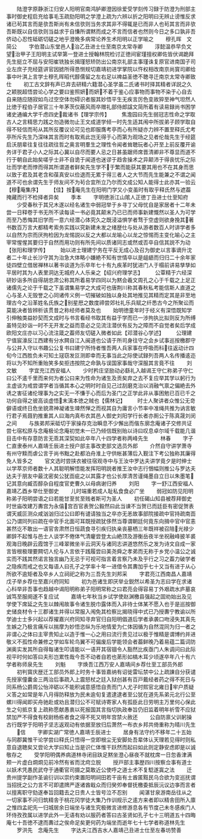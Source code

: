 <!-- { "loadSidebar": true } -->
　　陆澄字原静浙江归安人阳明官南鸿胪卿澄因徐爱受学刻传习録于防澄为刑部主事时御史程启充给事毛玉疏劾阳明之学澄上疏为六辨以折之阳明曰无辨止谤惟反求诸已茍其言而是欤吾斯尚有未信欤则当务求其非不得辄是已而非人也茍其言而非欤吾斯既以自信欤则当益求于自慊所谓黙而成之不言而信者也然则今日之多口孰非吾侪动心忍性砥砺切磋之地乎澄晚多病常论养生术阳明以正学喻之
　　穆孔晖　文简公
　　字伯潜山东堂邑人治乙丑进士仕至南京太常寺卿
　　淳懿温恭早负文望治甲子王阳明主试举第一登进士授翰林院检讨正徳间宦瑾擅权卿佐皆伏谒跪拜先生挺立不屈与安阳崔铣独长揖瑾怒矫防出公南京礼部主事瑾诛复原官进南国子司业左庶子充经筵讲官因摅所得恳恻规切嘉靖初进学掌院以忤权相改南京尚寳司卿给事中叶淇上言学士穆孔晖昭代醇儒留之左右足以禆益圣徳不聴寻迁南京太常寺卿致仕
　　初工古文辞有声已弃去研精六籍潜心圣学虽二氏诸书时择其精者详説之久之颖脱超悟尝论心学之要曰鉴照妍而妍不着于鉴心应事物而事物不染于心自去自来随应随寂如鸟过空空体勿碍识者服其妙悟平生无疾言厉色变故猝至神气坦然人比徳于程伯子居官三十年茅茨仅蔽风雨卒赠礼部侍郎諡文简所着有读易録尚书困学诸史通编大学千虑四史裁诸书【理学宗传】
　　焦澹园曰先生弱冠志性命之学取古人之言精思力践之勿造微勿止王文成道学倾一时先生适其闱中所拔弟子顾学取自得不轻信而茍从其所反覆议论可见也即服膺考亭而心有所疑亦力辨不置至释氏尤考亭所斥先生乃深味其言而时有取焉此岂无得于心而第为观场之见者伦哉先生于经筵启沃朋辈往复往往疏往哲之奥言明羣生之理性令闻者耸聴玩者心开至上前反覆开谕务详于君子小人之际其心冀以自尽而要人忌之日甚虽踞师席晋清卿非不尊显而道不行于朝自此始矣嗟乎士非不自诡于闻道也迷谬于趋舎操术之异颠沛于得丧忧乐之际壮而学老而悖而得其所谓道者鲜矣先生学不于繁而能获其要其用也不在其身而思以致于君及其老含和葆真安以俭退而无累于得三者人之大节而先生能兼之不谓之闻道不可也余谓先生于师友间不为茍合宜所立乃尔而文成公知人能得士此亦其一验云【穆庵集序】
　　【佳】按庵先生在阳明门学又小变虽时有取乎释氏然与遮葢掩藏而行不检择者异矣
　　季本
　　字明徳浙江山隂人正徳丁丑进士仕至知府
　　少受春秋于其兄木遂以经名诸生中弱冠举于乡寻丁父母忧自是家居者十二年未尝一日释卷于书无所不读每读一书必竟其颠末乃已已而师事新建慨然以圣人为可学而至乃悉悔其旧学而一意六经潜心体究久之既浸溢惧学者骛于空虚则欲身挽其著书数百万言大都精考索务实践以究新建未发之绪歴仕与处从游者数百人时讲学者多以自然为宗而厌拘检因为龙惕説以反之大都以龙喻心以龙之惊惕而主变化喻心之主宰常惺惺其要归于自然而用功则有所先间以质诸同志或然或否卒自信其説不为动【张阳和理学传】
　　始以进士理建宁务在平反无成心及召为御史以言事谪升沈者二十年止长沙守其为治急大体略小嫌絶不知有世情卒以是龃龉而归归二十余年家徒四壁立借居禅林以著书谈道为乐卒年七十有九疾革时犹进门人于榻前讲易孳孳如平居时其为人表里洞达无城府人人乐亲之【绍兴府理学志】
　　公覃精于六经深研妙诣多所自得胡忠肃公称其所着易学四同以为黙会羲文周孔之心于千载之上足正诸儒先之论于千载之下虽谓集易学之大成可也唐荆川称其春秋私考能信斯人直道之心与圣人无毁誉之心同诸传义例一切摧破如独以身处其地推见其精而定其是非至地理古今之沿革姓名氏族之别星厯之数度禘尝郊社礼乐兵赋之纤悉古今之所聚讼而莫能决者皆辨析该贯昔之称经师者莫及也
　　始明徳童年时于经义有深悟既知学引伸触类益妙契而文成时与书言看经书取其有益于学而已一涉拘执比拟则反为所缚虽特见妙诣一时不无开发之益而意必之见流注潜伏有反为之障而不自觉者矣后学成欧阳文庄亦以习心流注箴之葢师友切磋入微者如此【邓潜谷心学述】
　　公理建宁值宸濠反江西建有分水闗自江入闽道也公请于所司身往守之会乡试事巡按檄郡守与公并入守以书趣公公复书曰建宁所恃者惟吾两人兵家事在呼吸而科往返动计四旬今江西胜负未可知土冦窃发叵测即幸而无事当此之际使试録列吾两人名传播逺迩将以为不知所重贻笑多矣拒违按院之命孰与误国家事哉守深服其言竟不往
　　刘文敏
　　字宜充江西安福人
　　少时矜庄坚励动必繇礼入越谒王守仁称弟子守仁曰公不逺千里而来何为者公曰来为性命为诸生及贡矣弃之去不复应举其学以躬行为主虚谈为戒尝谓学者当循其本心之明时时自见己过刮磨克治以消融气禀之偏絶去外诱之害征诸伦理事为之实无一不慊于心而后为圣门之正学此非从事困勉已百已千之功何自得之彼高谈虚悟末漓本徳之贼也【儒林记】
　　时士人聚讲者众惟公无竒僻语或终日危坐貌肃神凝诸生竦然惮之而视其自为庸言小节率中准绳共推为讷言敏行君子焉聂豹推重其人曰海内真布衣其邑人御史刘阳学行长者亦厠公于陈真晟刘闵之间
　　与族弟邦采砥切于家操存克治瞬息不少懈出而偕东廓念庵诸子交修共证尝七宿松原与念庵极论念庵初觉未一已乃倾信既别贻以诗曰叹息卓尔域千载能几谐目击中有存意防言无乖其深契如此卒年八十四学者称两峰先生
　　林春
　　字子仁直隶泰州人嘉靖壬辰进士授户部主事改吏部文选员外郎
　　介然自守讲学萧寺有州守黩而虐公言于尚书黜之赴都泊舟淮上守供帐甚薄后入觐注下考公独称其廉得免人皆多之
　　官文选时尝挟衣被往宿观寺中与王汝中罗达夫讲学竟夕是时绅士以学萃京师者数十人其聪明解悟能发挥阳明説者推王汝中志行悃幅则推公与罗达夫达夫于朋友中最沈密矣公犹靣疵之以其露才也公长厚清苦谨绳墨自立日以朱墨笔记其意向臧否醇杂自程度官吏曹久以母病谢归养
　　刘阳
　　字一舒江西安福人嘉靖乙酉乡举仕至御史
　　儿时端重若成人耻私食食必广坐
　　弱冠如防见阳明称弟子阳明尝语之曰若能甘至贫至贱者斯可为圣人
　　初任碣山知县被荐拜御史时世庙改建万夀宫为永僖宫百官表贺公毅然曰此当谏不当贺已而廷臣有密促贺表谓天威叵测众咸汹汹归过公曰即有谴请独当之卒亦无恙故事部院接疏中官持疏南靣公乃谓同列曰疏在中官手北面可耳既授疏犹侈然当尊谓朝廷何竟东向揖中官中官恚甚然讫不敢出一语官舎肃然日恒蔬食寻引疾归执亲丧墓栖三年既祥被召陪光禄少卿辞不起惟与邑士人谈学不倦体气清癯尝登太山絶顶及游衡岳夜半坐祝融峰披羊裘观海日晚辟云霞馆于三峰翠微坐半云洞天与诸同志讲道悠然乐之发为诗文自成一家言皆根极理要闗切人伦与人言依于践履尝曰美尧舜之孝弟而无称于乡党小温公之诚实而不践其然诺言独言幽乃无忌于可视可指言着言察乃未及乎行之习之葢力破学者之隐疾而戒之也又每语人曰孔子之学率十年一进借令其夀加乎七十又当有进于从心所欲不逾矩者及卒乡人立祠祀之称为三吾先生刘邦采
　　字君亮江西南昌人嘉靖戊子举乡荐仕至嘉兴府同知
　　初为邑诸生即厌举业鋭然以希圣为志曰学在求诸心科举非吾事也趋越中谒阳明称弟子阳明常称之曰君亮会得容易丁外艰疏水庐墓哀诚笃至服阕遂不复应试
　　嘉靖七年秋当乡试学使赵渊檄县强起之固劝始出及见学使下席延之先生以棘闱故事令诸生脱巾露体而入非待士体某不愿入也于是巡按御史储良材令十三郡诸生并得以常服入闱免其检察比揭晓得中式已乃授夀宁教谕以所学迪士士多兴起以荐擢嘉兴府同知寻弃官归自阳明倡道后学者承袭口吻浸失其真先生嫉之乃极言痛斥以揣摩为妙悟恣纵为乐地情爱为仁体因循为自然混同为归一者之非谓心之体曰主宰贵知止以造于惟一心之用曰流行贵见过以极于惟精是谓博约并进敬义不孤性命兼修之学如车轮鸟翼不可偏废后学能领会者葢鲜晚乃着易蕴二篇词防渊奥实发其所自得每诸生叩请能以一语开其宿锢令人豁然比疾亟门人朱调问曰此际视平时何如答曰夫形岂累性哉今吾不动者自若也苐形如槁木耳少顷遂卒年八十有六学者称师泉先生
　　刘魁
　　字焕吾江西万安人嘉靖间乡荐仕至工部员外郎
　　初判寳庆歴迁工部员外郎上时务十事皆嘉纳有诏徙雷坛禁中公上疏諌自分获谴先授家僮囊金三两治后事疏入上震怒杖之廷入狱创甚有百戸戴经者药之得不死日与同系杨公爵周公怡淬砺以不能积诚意感悟自责而门人尤子时熙官北雍日牢户质疑义答之如常是年八月得防释放为民未逾旬复遣逮逮者至公犹在道先系弟元北行公至螺川得闻即买舟驰赴或劝且潜归公不可赋诗寄家人有孤臣此日劳明主万里何心保此生之句抵京复上疏称愿献愚衷以死报国其言指切执政奉旨仍旧监着明年祈雪不应狱禁加严不得食有校尉杨栋者食之得不死又明年宫禁火赦还
　　公自防禀父训躬操古行既学于阳明子坚志返观动有依据至放归后萧然一布衣乡邦共倚重称为晴川先生
　　信
　　字卿实湖广常徳人嘉靖壬辰进士
　　居身有法守约不移年二十五始与同郡冀惟干论学尝曰释氏只悟得一空即根尘无安脚处吾辈体认天理若见得时则私意自退聴矣又尝论大学曰知止当是识仁体惟干跃然而起曰如此则定静安虑即是以诚敬存之
　　受学阳明偶养病道林寺闭目趺足黙坐澄心昼夜不就枕席一日忽香津满颊一片虚白烱烱见前冷然有省而沈疴立脱
　　授戸部主事歴四川按察佥事有道士以妖术凭愚民武夺于通衢官司摄之莫敢近公使呼之道士术不复騐遂寘之法
　　迁贵州提学副作圣谕衍训以崇约束置阳明祠田若干亩有土酋匿黠民乌合欲为变巡抚谓当招抚之公力言不可即遣牌严逐诸酋戢众而归癸夘奉督抚檄委抵辰沅议边亊而言者以擅离职守劾遂奉旨回籍去之日贵人士皆号泣不忍别
　　闻湛甘泉游南岳往从之一切家事不问归筑精舎于桃花冈学徒大集乃作训规示之逺方来者即以精舎田所入廪之惟四孟祀先一归城居余日端坐与诸生究极微言进修游息各有节度己未冬感疾门人环侍孜孜属以进学此外一无语有劝以服药者答曰古圣贤如孔子七十三明道五十四晦庵七十吾徳不逮而夀过之俟命足矣更何药为端坐而逝年七十七学者称道林先生
　　罗洪先　念庵先生
　　字达夫江西吉水人嘉靖己丑进士仕至左春坊赞善
